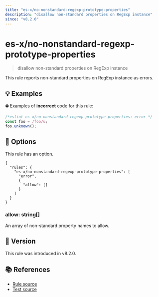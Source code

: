 ```yaml
---
title: "es-x/no-nonstandard-regexp-prototype-properties"
description: "disallow non-standard properties on RegExp instance"
since: "v8.2.0"
---
```


# es-x/no-nonstandard-regexp-prototype-properties
> disallow non-standard properties on RegExp instance

This rule reports non-standard properties on RegExp instance as errors.

## 💡 Examples

⛔ Examples of **incorrect** code for this rule:

<eslint-playground type="bad">

```js
/*eslint es-x/no-nonstandard-regexp-prototype-properties: error */
const foo = /foo/u;
foo.unknown();
```

</eslint-playground>

## 🔧 Options

This rule has an option.

```jsonc
{
  "rules": {
    "es-x/no-nonstandard-regexp-prototype-properties": [
      "error",
      {
        "allow": []
      }
    ]
  }
}
```

### allow: string[]

An array of non-standard property names to allow.

## 🚀 Version

This rule was introduced in v8.2.0.

## 📚 References

- [Rule source](https://github.com/eslint-community/eslint-plugin-es-x/blob/master/lib/rules/no-nonstandard-regexp-prototype-properties.js)
- [Test source](https://github.com/eslint-community/eslint-plugin-es-x/blob/master/tests/lib/rules/no-nonstandard-regexp-prototype-properties.js)
